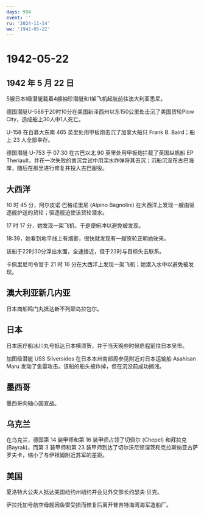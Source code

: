 ```yaml
---
days: 994
event: ''
ru: '2024-11-14'
ww: '1942-05-22'
---
```


# 1942-05-22

## 1942 年 5 月 22 日

5艘日本I级潜艇载着4艘袖珍潜艇和1架飞机起航前往澳大利亚悉尼。

德国潜艇U-588于20时10分在美国新泽西州以东150公里处击沉了美国货轮Plow
City，造成船上30人中1人死亡。

U-158 在百慕大东南 465 英里处用甲板炮击沉了加拿大船只 Frank B.
Baird；船上 23 人全部幸存。

德国潜艇 U-753 于 07:30 在古巴以北 90 英里处用甲板炮拦截了英国纵帆船 EP
Theriault，并在一次失败的凿沉尝试中用深水炸弹将其击沉；沉船沉没在古巴海岸，随后在那里进行修复并投入古巴服役。

## 大西洋

10 时 45 分，阿尔皮诺·巴格诺里尼 (Alpino Bagnolini)
在大西洋上发现一艘由驱逐舰护送的货轮；驱逐舰迫使该货轮潜水。

17 时 17 分，她发现一架飞机，于是便俯冲以避免被发现。

18:39，她看到地平线上有烟雾，很快就发现有一艘货轮正朝她驶来。

该船于22时30分浮出水面，全速接近，但于23时与目标失去联系。

卡佩里尼司令官于 21 时 16
分在大西洋上发现一架飞机；她潜入水中以避免被发现。

## 澳大利亚新几内亚

日本商船鸣门丸抵达新不列颠岛拉包尔。

## 日本

日本医疗船冰川丸号抵达日本横须贺，并于当天晚些时候启程前往日本吴市。

加图级潜艇 USS Silversides 在日本本州南部周参见附近对日本运输船 Asahisan
Maru 发动了鱼雷攻击。该船的船头被炸掉，但在沉没前成功搁浅。

## 墨西哥

墨西哥向轴心国宣战。

## 乌克兰

在乌克兰，德国第 14 装甲师和第 16 装甲师占领了切佩尔 (Chepel) 和拜拉克
(Bayrak)，而第 3 装甲师和第 23
装甲师到达了切尔沃尼顿涅茨和克拉斯纳亚古萨罗夫卡，缩小了与伊祖姆附近苏军的差距。

## 美国

夏洛特大公夫人抵达美国纽约州纽约并会见外交部长约瑟夫·贝克。

萨拉托加号航空母舰因鱼雷受损而修复后离开普吉特海湾海军造船厂。